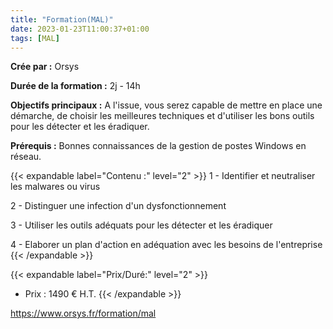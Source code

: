 ```yaml
---
title: "Formation(MAL)"
date: 2023-01-23T11:00:37+01:00
tags: [MAL]
---
```

**Crée par :** Orsys 

**Durée de la formation :** 2j - 14h

**Objectifs principaux :** A l'issue, vous serez capable de mettre en place une démarche, de choisir les meilleures techniques et d'utiliser les bons outils pour les détecter et les éradiquer.


 **Prérequis :** Bonnes connaissances de la gestion de postes Windows en réseau. 

{{< expandable label="Contenu :" level="2" >}}
1 - Identifier et neutraliser les malwares ou virus

2 - Distinguer une infection d'un dysfonctionnement

3 - Utiliser les outils adéquats pour les détecter et les éradiquer

4 - Elaborer un plan d'action en adéquation avec les besoins de l'entreprise
{{< /expandable >}}

{{< expandable label="Prix/Duré:" level="2" >}}
- Prix : 1490 € H.T.
{{< /expandable >}}


https://www.orsys.fr/formation/mal